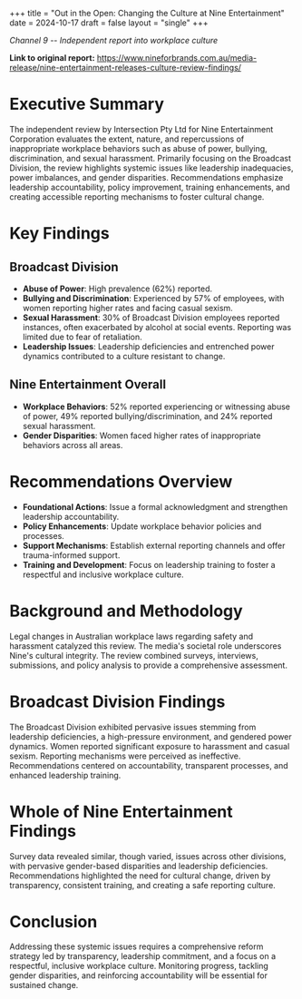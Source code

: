 +++
title = "Out in the Open: Changing the Culture at Nine Entertainment"
date = 2024-10-17
draft = false
layout = "single"
+++

*Channel 9 -- Independent report into workplace culture* 

**Link to original report:** https://www.nineforbrands.com.au/media-release/nine-entertainment-releases-culture-review-findings/

# Executive Summary

The independent review by Intersection Pty Ltd for Nine Entertainment Corporation evaluates the extent, nature, and repercussions of inappropriate workplace behaviors such as abuse of power, bullying, discrimination, and sexual harassment. Primarily focusing on the Broadcast Division, the review highlights systemic issues like leadership inadequacies, power imbalances, and gender disparities. Recommendations emphasize leadership accountability, policy improvement, training enhancements, and creating accessible reporting mechanisms to foster cultural change.

# Key Findings

## Broadcast Division

- **Abuse of Power**: High prevalence (62%) reported.
- **Bullying and Discrimination**: Experienced by 57% of employees, with women reporting higher rates and facing casual sexism.
- **Sexual Harassment**: 30% of Broadcast Division employees reported instances, often exacerbated by alcohol at social events. Reporting was limited due to fear of retaliation.
- **Leadership Issues**: Leadership deficiencies and entrenched power dynamics contributed to a culture resistant to change.

## Nine Entertainment Overall

- **Workplace Behaviors**: 52% reported experiencing or witnessing abuse of power, 49% reported bullying/discrimination, and 24% reported sexual harassment.
- **Gender Disparities**: Women faced higher rates of inappropriate behaviors across all areas.

# Recommendations Overview

- **Foundational Actions**: Issue a formal acknowledgment and strengthen leadership accountability.
- **Policy Enhancements**: Update workplace behavior policies and processes.
- **Support Mechanisms**: Establish external reporting channels and offer trauma-informed support.
- **Training and Development**: Focus on leadership training to foster a respectful and inclusive workplace culture.

# Background and Methodology

Legal changes in Australian workplace laws regarding safety and harassment catalyzed this review. The media's societal role underscores Nine's cultural integrity. The review combined surveys, interviews, submissions, and policy analysis to provide a comprehensive assessment.

# Broadcast Division Findings

The Broadcast Division exhibited pervasive issues stemming from leadership deficiencies, a high-pressure environment, and gendered power dynamics. Women reported significant exposure to harassment and casual sexism. Reporting mechanisms were perceived as ineffective. Recommendations centered on accountability, transparent processes, and enhanced leadership training.

# Whole of Nine Entertainment Findings

Survey data revealed similar, though varied, issues across other divisions, with pervasive gender-based disparities and leadership deficiencies. Recommendations highlighted the need for cultural change, driven by transparency, consistent training, and creating a safe reporting culture.

# Conclusion

Addressing these systemic issues requires a comprehensive reform strategy led by transparency, leadership commitment, and a focus on a respectful, inclusive workplace culture. Monitoring progress, tackling gender disparities, and reinforcing accountability will be essential for sustained change.